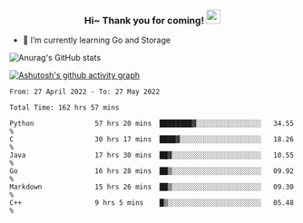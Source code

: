 <h3 align="center">
    Hi~ Thank you for coming!
    <img src="https://media.giphy.com/media/hvRJCLFzcasrR4ia7z/giphy.gif" width="25px">
</h3>

<!--
**pineapple-man/pineapple-man** is a ✨ _special_ ✨ repository because its `README.md` (this file) appears on your GitHub profile.

Here are some ideas to get you started:
- 🔭 I’m currently working on ...
- 🤔 I’m looking for help with ...
- 💬 Ask me about ...
- 📫 How to reach me: ...
- 😄 Pronouns: ...
- ⚡ Fun fact: 
- 👯 I’m looking to collaborate on kubernetes
-->
- 🌱 I’m currently learning Go and Storage


![Anurag's GitHub stats](https://github-readme-stats.vercel.app/api?username=pineapple-man&show_icons=true&theme=radical)


[![Ashutosh's github activity graph](https://activity-graph.herokuapp.com/graph?username=pineapple-man&bg_color=fffff0&color=708090&line=24292e&point=24292e&area=true&hide_border=true)](https://github.com/ashutosh00710/github-readme-activity-graph)

<!--START_SECTION:waka-->

```text
From: 27 April 2022 - To: 27 May 2022

Total Time: 162 hrs 57 mins

Python               57 hrs 20 mins  ████████▓░░░░░░░░░░░░░░░░   34.55 %
C                    30 hrs 17 mins  ████▓░░░░░░░░░░░░░░░░░░░░   18.26 %
Java                 17 hrs 30 mins  ██▓░░░░░░░░░░░░░░░░░░░░░░   10.55 %
Go                   16 hrs 28 mins  ██▒░░░░░░░░░░░░░░░░░░░░░░   09.92 %
Markdown             15 hrs 26 mins  ██▒░░░░░░░░░░░░░░░░░░░░░░   09.30 %
C++                  9 hrs 5 mins    █▒░░░░░░░░░░░░░░░░░░░░░░░   05.48 %
```

<!--END_SECTION:waka-->
